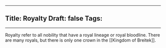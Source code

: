 
---
Title: Royalty
Draft: false
Tags:
  - 
---

Royalty refer to all nobility that have a royal lineage or royal bloodline. There are many royals, but there is only one crown in the [[Kingdom of Breitek]]. 